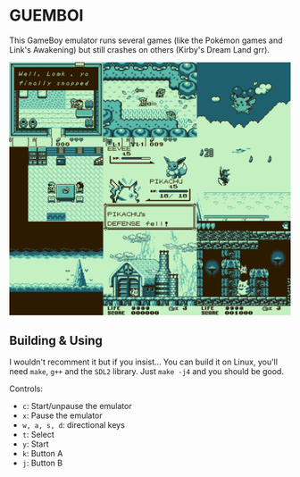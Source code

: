 # GUEMBOI

This GameBoy emulator runs several games (like the Pokémon games and Link's
Awakening) but still crashes on others (Kirby's Dream Land grr).

![screenshots](https://github.com/Stenodyon/gb/raw/master/mosaic.png)

## Building & Using

I wouldn't recomment it but if you insist… You can build it on Linux, you'll
need `make`, `g++` and the `SDL2` library. Just `make -j4` and you should be
good.

Controls:
* `c`: Start/unpause the emulator
* `x`: Pause the emulator
* `w, a, s, d`: directional keys
* `t`: Select
* `y`: Start
* `k`: Button A
* `j`: Button B
